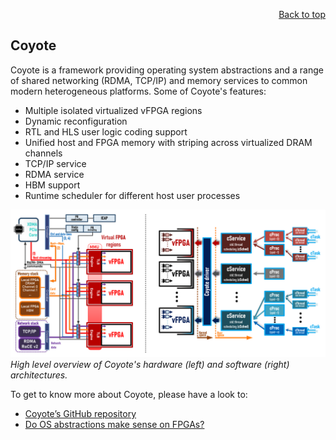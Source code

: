 <div id="readme" class="Box-body readme blob js-code-block-container">
<article class="markdown-body entry-content p-3 p-md-6" itemprop="text">
<p align="right">
<a href="https://github.com/fpgasystems/hacc-platform#--hardware-acceleration-platform">Back to top</a>
</p>

# Coyote

Coyote is a framework providing operating system abstractions and a range of shared networking (RDMA, TCP/IP) and memory services to common modern heterogeneous platforms. Some of Coyote's features:

* Multiple isolated virtualized vFPGA regions
* Dynamic reconfiguration
* RTL and HLS user logic coding support
* Unified host and FPGA memory with striping across virtualized DRAM channels
* TCP/IP service
* RDMA service
* HBM support
* Runtime scheduler for different host user processes

![High level overview of Coyote's hardware (left) and software (right) architectures.](./coyote.png "High level overview of Coyote's hardware (left) and software (right) architectures.")
*High level overview of Coyote's hardware (left) and software (right) architectures.*

To get to know more about Coyote, please have a look to:

* [Coyote’s GitHub repository](https://github.com/fpgasystems/coyote)
* [Do OS abstractions make sense on FPGAs?](https://www.usenix.org/conference/osdi20/presentation/roscoe)